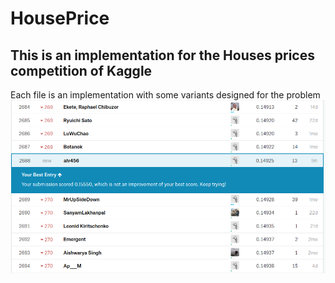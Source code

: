 # HousePrice
## This is an implementation for the Houses prices competition of Kaggle
Each file is an implementation with some variants designed for the problem
![alt text](https://raw.githubusercontent.com/alvarorm254/HousePrice/master/Kaggle%20comp.png)
